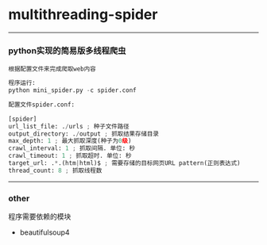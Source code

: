 # multithreading-spider
----
### python实现的简易版多线程爬虫 
	根据配置文件来完成爬取web内容
```python
程序运行:
python mini_spider.py -c spider.conf		

配置文件spider.conf:			

[spider]				
url_list_file: ./urls ; 种子文件路径		
output_directory: ./output ; 抓取结果存储目录
max_depth: 1 ; 最大抓取深度(种子为0级)		
crawl_interval: 1 ; 抓取间隔. 单位: 秒   
crawl_timeout: 1 ; 抓取超时. 单位: 秒   
target_url: .*.(htm|html)$ ; 需要存储的目标网页URL pattern(正则表达式)   
thread_count: 8 ; 抓取线程数
```   
-----------------

### other
程序需要依赖的模块  
+ beautifulsoup4 
